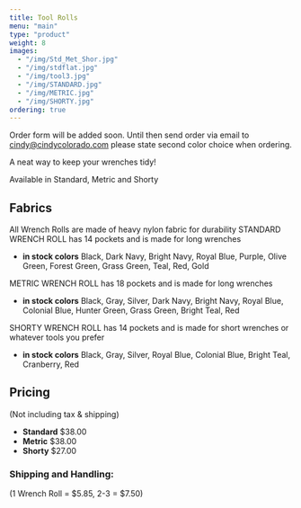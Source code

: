 ```yaml
---
title: Tool Rolls
menu: "main"
type: "product"
weight: 8
images:
  - "/img/Std_Met_Shor.jpg"
  - "/img/stdflat.jpg"
  - "/img/tool3.jpg"
  - "/img/STANDARD.jpg"
  - "/img/METRIC.jpg"
  - "/img/SHORTY.jpg"
ordering: true
---
```


Order form will be added soon.  Until then send order via email to cindy@cindycolorado.com please state second color choice when ordering.

A neat way to keep your wrenches tidy!
 
Available in Standard, Metric and Shorty
## Fabrics

All Wrench Rolls are made of heavy nylon fabric for durability
STANDARD WRENCH ROLL has 14 pockets and is made for long wrenches
* **in stock colors** Black, Dark Navy, Bright Navy, Royal Blue, Purple, Olive Green, Forest Green, Grass Green, Teal, Red, Gold

METRIC WRENCH ROLL has 18 pockets and is made for long wrenches
* **in stock colors** Black, Gray, Silver, Dark Navy, Bright Navy, Royal Blue, Colonial Blue, Hunter Green, Grass Green, Bright Teal, Red

SHORTY WRENCH ROLL has 14 pockets and is made for short wrenches or whatever tools you prefer
* **in stock colors** Black, Gray, Silver, Royal Blue, Colonial Blue, Bright Teal, Cranberry, Red

## Pricing

(Not including tax & shipping)

* **Standard** $38.00
* **Metric** $38.00
* **Shorty** $27.00

### Shipping and Handling:

(1 Wrench Roll = $5.85, 2-3 = $7.50)

